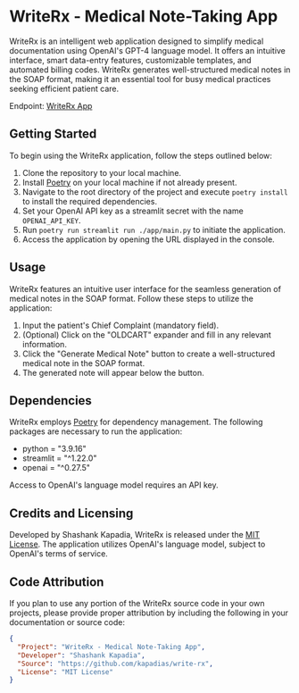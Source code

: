 # WriteRx - Medical Note-Taking App

WriteRx is an intelligent web application designed to simplify medical documentation using OpenAI's GPT-4 language model. 
It offers an intuitive interface, smart data-entry features, customizable templates, and automated billing codes. 
WriteRx generates well-structured medical notes in the SOAP format, making it an essential tool for busy medical 
practices seeking efficient patient care.

Endpoint: [WriteRx App](https://your-app-url.com)

## Getting Started

To begin using the WriteRx application, follow the steps outlined below:

1. Clone the repository to your local machine.
2. Install [Poetry](https://python-poetry.org/docs/#installation) on your local machine if not already present.
3. Navigate to the root directory of the project and execute `poetry install` to install the required dependencies.
4. Set your OpenAI API key as a streamlit secret with the name `OPENAI_API_KEY`.
5. Run `poetry run streamlit run ./app/main.py` to initiate the application.
6. Access the application by opening the URL displayed in the console.

## Usage

WriteRx features an intuitive user interface for the seamless generation of medical notes in the SOAP format. 
Follow these steps to utilize the application:

1. Input the patient's Chief Complaint (mandatory field).
2. (Optional) Click on the "OLDCART" expander and fill in any relevant information.
3. Click the "Generate Medical Note" button to create a well-structured medical note in the SOAP format.
4. The generated note will appear below the button.

## Dependencies

WriteRx employs [Poetry](https://python-poetry.org/) for dependency management. The following packages are necessary to run the application:

- python = "3.9.16"
- streamlit = "^1.22.0"
- openai = "^0.27.5"

Access to OpenAI's language model requires an API key.

## Credits and Licensing

Developed by Shashank Kapadia, WriteRx is released under the [MIT License](https://opensource.org/licenses/MIT). 
The application utilizes OpenAI's language model, subject to OpenAI's terms of service.

## Code Attribution

If you plan to use any portion of the WriteRx source code in your own projects, please provide proper attribution by 
including the following in your documentation or source code:

```json
{
  "Project": "WriteRx - Medical Note-Taking App",
  "Developer": "Shashank Kapadia",
  "Source": "https://github.com/kapadias/write-rx",
  "License": "MIT License"
}
